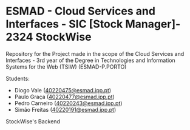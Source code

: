 # ESMAD - Cloud Services and Interfaces - SIC [Stock Manager]- 2324 StockWise

Repository for the Project made in the scope of the Cloud Services and Interfaces - 3rd year of the Degree in Technologies and Information Systems for the Web (TSIW)
(ESMAD-P.PORTO)

Students:

- Diogo Vale (40220475@esmad.ipp.pt)
- Paulo Graça (40220477@esmad.ipp.pt)
- Pedro Carneiro (40220243@esmad.ipp.pt)
- Simão Freitas (40220191@esmad.ipp.pt)

StockWise's Backend
